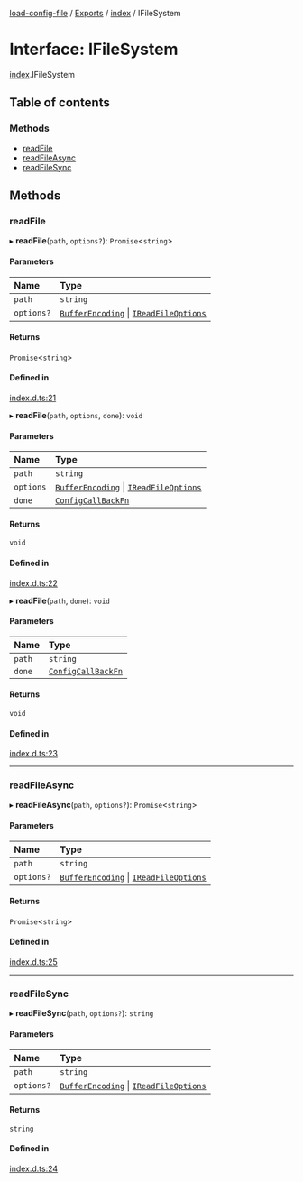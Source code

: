 [load-config-file](../README.md) / [Exports](../modules.md) / [index](../modules/index.md) / IFileSystem

# Interface: IFileSystem

[index](../modules/index.md).IFileSystem

## Table of contents

### Methods

- [readFile](index.IFileSystem.md#readfile)
- [readFileAsync](index.IFileSystem.md#readfileasync)
- [readFileSync](index.IFileSystem.md#readfilesync)

## Methods

### readFile

▸ **readFile**(`path`, `options?`): `Promise`\<`string`\>

#### Parameters

| Name | Type |
| :------ | :------ |
| `path` | `string` |
| `options?` | [`BufferEncoding`](../modules/index.md#bufferencoding) \| [`IReadFileOptions`](index.IReadFileOptions.md) |

#### Returns

`Promise`\<`string`\>

#### Defined in

[index.d.ts:21](https://github.com/snowyu/load-config-file.js/blob/aa42dd2d608206dc3f9827f500d335f02d320e5e/src/index.d.ts#L21)

▸ **readFile**(`path`, `options`, `done`): `void`

#### Parameters

| Name | Type |
| :------ | :------ |
| `path` | `string` |
| `options` | [`BufferEncoding`](../modules/index.md#bufferencoding) \| [`IReadFileOptions`](index.IReadFileOptions.md) |
| `done` | [`ConfigCallBackFn`](../modules/index.md#configcallbackfn) |

#### Returns

`void`

#### Defined in

[index.d.ts:22](https://github.com/snowyu/load-config-file.js/blob/aa42dd2d608206dc3f9827f500d335f02d320e5e/src/index.d.ts#L22)

▸ **readFile**(`path`, `done`): `void`

#### Parameters

| Name | Type |
| :------ | :------ |
| `path` | `string` |
| `done` | [`ConfigCallBackFn`](../modules/index.md#configcallbackfn) |

#### Returns

`void`

#### Defined in

[index.d.ts:23](https://github.com/snowyu/load-config-file.js/blob/aa42dd2d608206dc3f9827f500d335f02d320e5e/src/index.d.ts#L23)

___

### readFileAsync

▸ **readFileAsync**(`path`, `options?`): `Promise`\<`string`\>

#### Parameters

| Name | Type |
| :------ | :------ |
| `path` | `string` |
| `options?` | [`BufferEncoding`](../modules/index.md#bufferencoding) \| [`IReadFileOptions`](index.IReadFileOptions.md) |

#### Returns

`Promise`\<`string`\>

#### Defined in

[index.d.ts:25](https://github.com/snowyu/load-config-file.js/blob/aa42dd2d608206dc3f9827f500d335f02d320e5e/src/index.d.ts#L25)

___

### readFileSync

▸ **readFileSync**(`path`, `options?`): `string`

#### Parameters

| Name | Type |
| :------ | :------ |
| `path` | `string` |
| `options?` | [`BufferEncoding`](../modules/index.md#bufferencoding) \| [`IReadFileOptions`](index.IReadFileOptions.md) |

#### Returns

`string`

#### Defined in

[index.d.ts:24](https://github.com/snowyu/load-config-file.js/blob/aa42dd2d608206dc3f9827f500d335f02d320e5e/src/index.d.ts#L24)
